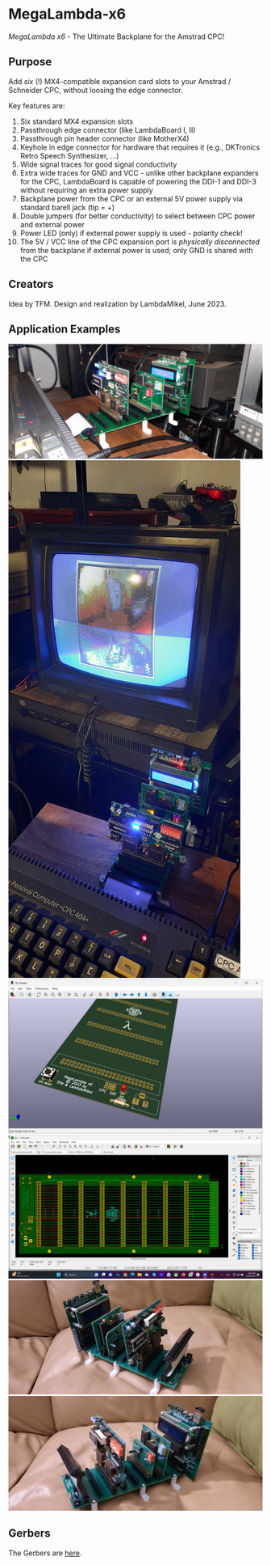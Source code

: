 # MegaLambda-x6

*MegaLambda x6* - The Ultimate Backplane for the Amstrad CPC! 

## Purpose

Add *six* (!) MX4-compatible expansion card slots to your Amstrad / Schneider CPC, without loosing the edge connector. 

Key features are:

1. Six standard MX4 expansion slots
2. Passthrough edge connector (like LambdaBoard I, II) 
3. Passthrough pin header connector (like MotherX4) 
5. Keyhole in edge connector for hardware that requires it (e.g., DKTronics Retro Speech Synthesizer, ...)
6. Wide signal traces for good signal conductivity
7. Extra wide traces for GND and VCC - unlike other backplane expanders for the CPC, LambdaBoard is capable of powering the DDI-1 and DDI-3 without requiring an extra power supply 
8. Backplane power from the CPC or an external 5V power supply via standard barell jack (tip = +)
9. Double jumpers (for better conductivity) to select between CPC power and external power 
10. Power LED (only) if external power supply is used - polarity check!
11. The 5V / VCC line of the CPC expansion port is *physically disconnected* from the backplane if external power is used; only GND is shared with the CPC

## Creators 

Idea by TFM. Design and realization by LambdaMikel, June 2023. 

## Application Examples 

![MegaLambda 1](images/megalambda-1.jpg)  
![MegaLambda 2](images/megalambda-2.jpg)  
![MegaLambda 3](images/megalambda-3.jpg)  
![MegaLambda 4](images/megalambda-4.jpg)  
![MegaLambda 5](images/megalambda-5.jpg)  
![MegaLambda 6](images/megalambda-6.jpg)  

## Gerbers 

The Gerbers are [here](gerbers/mega-lambda-3.zip). 

